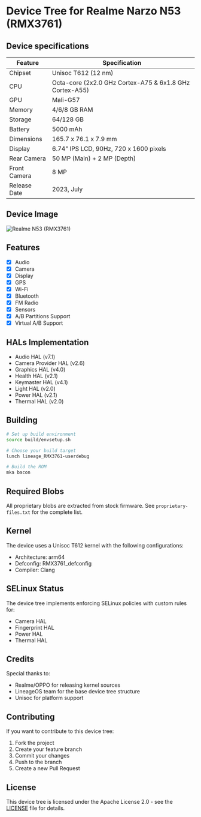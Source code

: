 # Device Tree for Realme Narzo N53 (RMX3761)

## Device specifications

| Feature                 | Specification                                                   |
|------------------------|----------------------------------------------------------------|
| Chipset                | Unisoc T612 (12 nm)                                            |
| CPU                    | Octa-core (2x2.0 GHz Cortex-A75 & 6x1.8 GHz Cortex-A55)       |
| GPU                    | Mali-G57                                                        |
| Memory                 | 4/6/8 GB RAM                                                    |
| Storage               | 64/128 GB                                                       |
| Battery               | 5000 mAh                                                        |
| Dimensions            | 165.7 x 76.1 x 7.9 mm                                          |
| Display               | 6.74" IPS LCD, 90Hz, 720 x 1600 pixels                         |
| Rear Camera           | 50 MP (Main) + 2 MP (Depth)                                    |
| Front Camera          | 8 MP                                                           |
| Release Date          | 2023, July                                                     |

## Device Image

![Realme N53 (RMX3761)](https://static.c.realme.com/IN/wm-thread/1661013678612295680.jpg)


## Features

- [x] Audio
- [x] Camera
- [x] Display
- [x] GPS
- [x] Wi-Fi
- [x] Bluetooth
- [x] FM Radio
- [x] Sensors
- [x] A/B Partitions Support
- [x] Virtual A/B Support

## HALs Implementation

- Audio HAL (v7.1)
- Camera Provider HAL (v2.6)
- Graphics HAL (v4.0)
- Health HAL (v2.1)
- Keymaster HAL (v4.1)
- Light HAL (v2.0)
- Power HAL (v2.1)
- Thermal HAL (v2.0)

## Building

```bash
# Set up build environment
source build/envsetup.sh

# Choose your build target
lunch lineage_RMX3761-userdebug

# Build the ROM
mka bacon
```

## Required Blobs

All proprietary blobs are extracted from stock firmware. See `proprietary-files.txt` for the complete list.

## Kernel

The device uses a Unisoc T612 kernel with the following configurations:
- Architecture: arm64
- Defconfig: RMX3761_defconfig
- Compiler: Clang

## SELinux Status

The device tree implements enforcing SELinux policies with custom rules for:
- Camera HAL
- Fingerprint HAL
- Power HAL
- Thermal HAL

## Credits

Special thanks to:
- Realme/OPPO for releasing kernel sources
- LineageOS team for the base device tree structure
- Unisoc for platform support

## Contributing

If you want to contribute to this device tree:
1. Fork the project
2. Create your feature branch
3. Commit your changes
4. Push to the branch
5. Create a new Pull Request

## License

This device tree is licensed under the Apache License 2.0 - see the [LICENSE](LICENSE) file for details.
